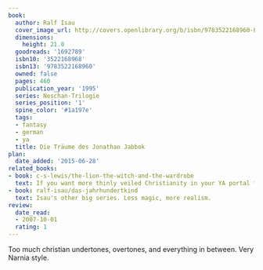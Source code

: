 ```yaml
---
book:
  author: Ralf Isau
  cover_image_url: http://covers.openlibrary.org/b/isbn/9783522168960-L.jpg
  dimensions:
    height: 21.0
  goodreads: '1692789'
  isbn10: '3522168968'
  isbn13: '9783522168960'
  owned: false
  pages: 460
  publication_year: '1995'
  series: Neschan-Trilogie
  series_position: '1'
  spine_color: '#1a197e'
  tags:
  - fantasy
  - german
  - ya
  title: Die Träume des Jonathan Jabbok
plan:
  date_added: '2015-06-28'
related_books:
- book: c-s-lewis/the-lion-the-witch-and-the-wardrobe
  text: If you want more thinly veiled Christianity in your YA portal fantasy.
- book: ralf-isau/das-jahrhundertkind
  text: Isau's other big series. Less magic, more realism.
review:
  date_read:
  - 2007-10-01
  rating: 1
---
```


Too much christian undertones, overtones, and everything in between. Very Narnia style.
